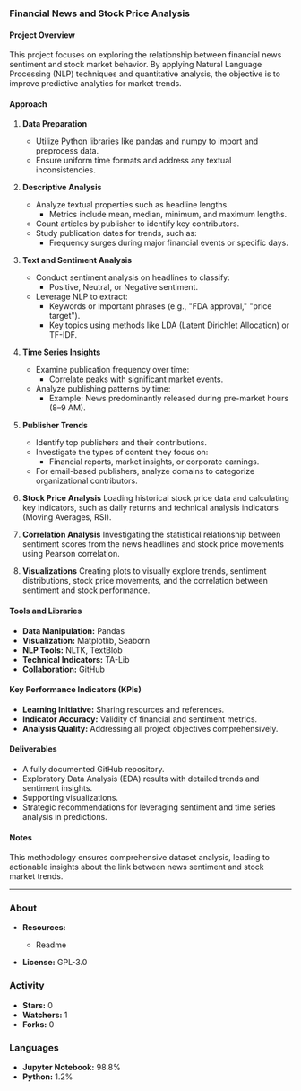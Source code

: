 ### Financial News and Stock Price Analysis

#### Project Overview
This project focuses on exploring the relationship between financial news sentiment and stock market behavior. By applying Natural Language Processing (NLP) techniques and quantitative analysis, the objective is to improve predictive analytics for market trends.

#### Approach

1. **Data Preparation**
   - Utilize Python libraries like pandas and numpy to import and preprocess data.
   - Ensure uniform time formats and address any textual inconsistencies.

2. **Descriptive Analysis**
   - Analyze textual properties such as headline lengths.
     - Metrics include mean, median, minimum, and maximum lengths.
   - Count articles by publisher to identify key contributors.
   - Study publication dates for trends, such as:
     - Frequency surges during major financial events or specific days.

3. **Text and Sentiment Analysis**
   - Conduct sentiment analysis on headlines to classify:
     - Positive, Neutral, or Negative sentiment.
   - Leverage NLP to extract:
     - Keywords or important phrases (e.g., "FDA approval," "price target").
     - Key topics using methods like LDA (Latent Dirichlet Allocation) or TF-IDF.

4. **Time Series Insights**
   - Examine publication frequency over time:
     - Correlate peaks with significant market events.
   - Analyze publishing patterns by time:
     - Example: News predominantly released during pre-market hours (8–9 AM).

5. **Publisher Trends**
   - Identify top publishers and their contributions.
   - Investigate the types of content they focus on:
     - Financial reports, market insights, or corporate earnings.
   - For email-based publishers, analyze domains to categorize organizational contributors.
6. **Stock Price Analysis**
Loading historical stock price data and calculating key indicators, such as daily returns and technical analysis indicators (Moving Averages, RSI).
7. **Correlation Analysis**
Investigating the statistical relationship between sentiment scores from the news headlines and stock price movements using Pearson correlation.
8. **Visualizations**
Creating plots to visually explore trends, sentiment distributions, stock price movements, and the correlation between sentiment and stock performance.

#### Tools and Libraries
- **Data Manipulation:** Pandas  
- **Visualization:** Matplotlib, Seaborn  
- **NLP Tools:** NLTK, TextBlob  
- **Technical Indicators:** TA-Lib  
- **Collaboration:** GitHub  

#### Key Performance Indicators (KPIs)
- **Learning Initiative:** Sharing resources and references.  
- **Indicator Accuracy:** Validity of financial and sentiment metrics.  
- **Analysis Quality:** Addressing all project objectives comprehensively.

#### Deliverables
- A fully documented GitHub repository.  
- Exploratory Data Analysis (EDA) results with detailed trends and sentiment insights.  
- Supporting visualizations.  
- Strategic recommendations for leveraging sentiment and time series analysis in predictions.

#### Notes
This methodology ensures comprehensive dataset analysis, leading to actionable insights about the link between news sentiment and stock market trends.

---

### About
- **Resources:**  
  - Readme  

- **License:** GPL-3.0  

### Activity
- **Stars:** 0  
- **Watchers:** 1  
- **Forks:** 0  

### Languages
- **Jupyter Notebook:** 98.8%  
- **Python:** 1.2%  
        
